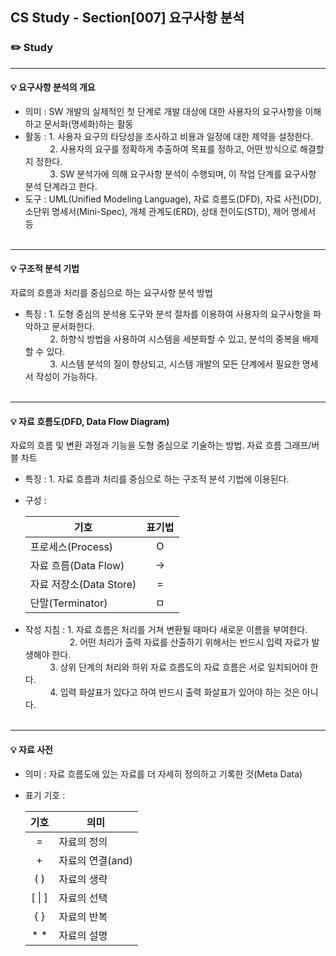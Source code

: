 ## CS Study - Section[007] 요구사항 분석
### ✏️ Study

---
#### 💡 요구사항 분석의 개요
- 의미 : SW 개발의 실제적인 첫 단계로 개발 대상에 대한 사용자의 요구사항을 이해하고 문서화(명세화)하는 활동
- 활동 : 1. 사용자 요구의 타당성을 조사하고 비용과 일정에 대한 제약을 설정한다. <br>
  &nbsp; &nbsp; &nbsp; &nbsp; &nbsp; 2. 사용자의 요구를 정확하게 추출하여 목표를 정하고, 어떤 방식으로 해결할지 정한다. <br>
  &nbsp; &nbsp; &nbsp; &nbsp; &nbsp; 3. SW 분석가에 의해 요구사항 분석이 수행되며, 이 작업 단계를 요구사항 분석 단계라고 한다.
- 도구 : UML(Unified Modeling Language), 자료 흐름도(DFD), 자료 사전(DD), 소단위 명세서(Mini-Spec), 개체 관계도(ERD), 상태 전이도(STD), 제어 명세서 등
<br><br>

---
#### 💡 구조적 분석 기법
자료의 흐름과 처리를 중심으로 하는 요구사항 분석 방법
- 특징 : 1. 도형 중심의 분석용 도구와 분석 절차를 이용하여 사용자의 요구사항을 파악하고 문서화한다. <br>
  &nbsp; &nbsp; &nbsp; &nbsp; &nbsp; 2. 하향식 방법을 사용하여 시스템을 세분화할 수 있고, 분석의 중복을 배제할 수 있다. <br>
  &nbsp; &nbsp; &nbsp; &nbsp; &nbsp; 3. 시스템 분석의 질이 향상되고, 시스템 개발의 모든 단계에서 필요한 명세서 작성이 가능하다.
<br><br>

---
#### 💡 자료 흐름도(DFD, Data Flow Diagram)
자료의 흐름 및 변환 과정과 기능을 도형 중심으로 기술하는 방법. 자료 흐름 그래프/버블 차트
- 특징 : 1. 자료 흐름과 처리를 중심으로 하는 구조적 분석 기법에 이용된다.
- 구성 :

  | 기호                 | 표기법 |
  |---------------|:-------------:|
  | 프로세스(Process)      | O |
  | 자료 흐름(Data Flow)   | -> |
  | 자료 저장소(Data Store) | = | 
  | 단말(Terminator)     | ㅁ |

- 작성 지침 : 1. 자료 흐름은 처리를 거쳐 변환될 때마다 새로운 이름을 부여한다. <br>
  &nbsp; &nbsp; &nbsp; &nbsp; &nbsp; &nbsp; &nbsp; &nbsp; &nbsp;  2. 어떤 처리가 출력 자료를 산출하기 위해서는 반드시 입력 자료가 발생해야 한다. <br>
  &nbsp; &nbsp; &nbsp; &nbsp; &nbsp; 3. 상위 단계의 처리와 하위 자료 흐름도의 자료 흐름은 서로 일치되어야 한다. <br>
  &nbsp; &nbsp; &nbsp; &nbsp; &nbsp; 4. 입력 화살표가 있다고 하여 반드시 출력 화살표가 있어야 하는 것은 아니다.
<br><br>

---
#### 💡 자료 사전
- 의미 : 자료 흐름도에 있는 자료를 더 자세히 정의하고 기록한 것(Meta Data)
- 표기 기호 :

  | 기호         |     의미      |
  |:-----------:|-------|
  | =          |   자료의 정의    |
  | +          | 자료의 연결(and) |
  | ( )        |   자료의 생략    | 
  | [ &#124; ] |   자료의 선택    |
  | { }        |   자료의 반복    |
  | * *        |   자료의 설명    |
  <br><br>
